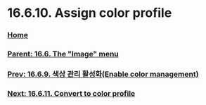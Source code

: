 # 16.6.10. Assign color profile

### [Home](./00-home.md)
### [Parent: 16.6. The "Image" menu](./16-06-00-the-image-menu.md)
### [Prev: 16.6.9. 색상 관리 활성화(Enable color management)](./16-06-09-enable-color-management.md)
### [Next: 16.6.11. Convert to color profile](./16-06-11-convert-to-color-profile.md)
